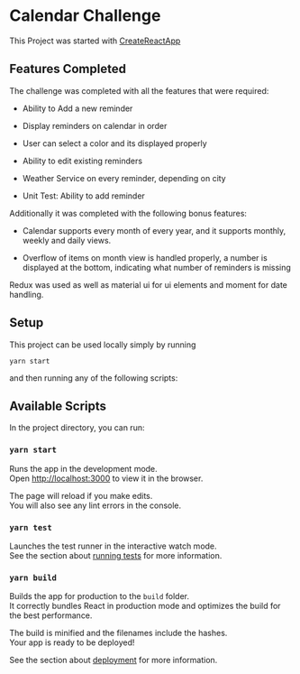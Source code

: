 # Calendar Challenge

This Project was started with [CreateReactApp](https://facebook.github.io/create-react-app)

## Features Completed

The challenge was completed with all the features that were required:

- Ability to Add a new reminder

- Display reminders on calendar in order

- User can select a color and its displayed properly

- Ability to edit existing reminders

- Weather Service on every reminder, depending on city

- Unit Test: Ability to add reminder

Additionally it was completed with the following bonus features:

- Calendar supports every month of every year, and it supports monthly, weekly and daily views.

- Overflow of items on month view is handled properly, a number is displayed at the bottom, indicating what number of reminders is missing

Redux was used as well as material ui for ui elements and moment for date handling.

## Setup

This project can be used locally simply by running

`yarn start`

and then running any of the following scripts:

## Available Scripts

In the project directory, you can run:

### `yarn start`

Runs the app in the development mode.<br />
Open [http://localhost:3000](http://localhost:3000) to view it in the browser.

The page will reload if you make edits.<br />
You will also see any lint errors in the console.

### `yarn test`

Launches the test runner in the interactive watch mode.<br />
See the section about [running tests](https://facebook.github.io/create-react-app/docs/running-tests) for more information.

### `yarn build`

Builds the app for production to the `build` folder.<br />
It correctly bundles React in production mode and optimizes the build for the best performance.

The build is minified and the filenames include the hashes.<br />
Your app is ready to be deployed!

See the section about [deployment](https://facebook.github.io/create-react-app/docs/deployment) for more information.
